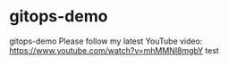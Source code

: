 # gitops-demo
gitops-demo
Please follow my latest YouTube video: https://www.youtube.com/watch?v=mhMMNl8mgbY
test
